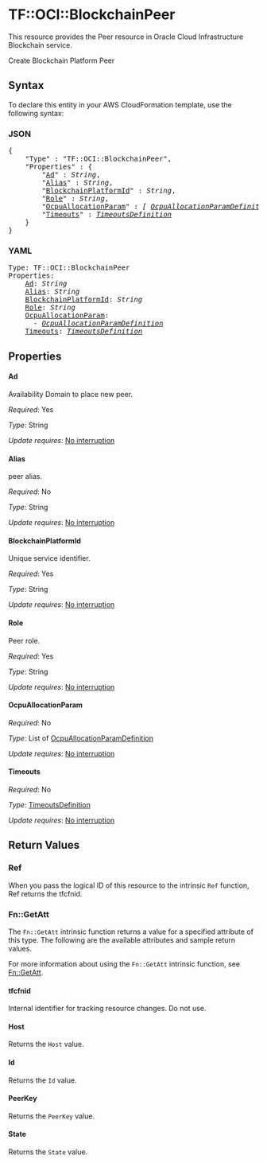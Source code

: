 # TF::OCI::BlockchainPeer

This resource provides the Peer resource in Oracle Cloud Infrastructure Blockchain service.

Create Blockchain Platform Peer

## Syntax

To declare this entity in your AWS CloudFormation template, use the following syntax:

### JSON

<pre>
{
    "Type" : "TF::OCI::BlockchainPeer",
    "Properties" : {
        "<a href="#ad" title="Ad">Ad</a>" : <i>String</i>,
        "<a href="#alias" title="Alias">Alias</a>" : <i>String</i>,
        "<a href="#blockchainplatformid" title="BlockchainPlatformId">BlockchainPlatformId</a>" : <i>String</i>,
        "<a href="#role" title="Role">Role</a>" : <i>String</i>,
        "<a href="#ocpuallocationparam" title="OcpuAllocationParam">OcpuAllocationParam</a>" : <i>[ <a href="ocpuallocationparamdefinition.md">OcpuAllocationParamDefinition</a>, ... ]</i>,
        "<a href="#timeouts" title="Timeouts">Timeouts</a>" : <i><a href="timeoutsdefinition.md">TimeoutsDefinition</a></i>
    }
}
</pre>

### YAML

<pre>
Type: TF::OCI::BlockchainPeer
Properties:
    <a href="#ad" title="Ad">Ad</a>: <i>String</i>
    <a href="#alias" title="Alias">Alias</a>: <i>String</i>
    <a href="#blockchainplatformid" title="BlockchainPlatformId">BlockchainPlatformId</a>: <i>String</i>
    <a href="#role" title="Role">Role</a>: <i>String</i>
    <a href="#ocpuallocationparam" title="OcpuAllocationParam">OcpuAllocationParam</a>: <i>
      - <a href="ocpuallocationparamdefinition.md">OcpuAllocationParamDefinition</a></i>
    <a href="#timeouts" title="Timeouts">Timeouts</a>: <i><a href="timeoutsdefinition.md">TimeoutsDefinition</a></i>
</pre>

## Properties

#### Ad

Availability Domain to place new peer.

_Required_: Yes

_Type_: String

_Update requires_: [No interruption](https://docs.aws.amazon.com/AWSCloudFormation/latest/UserGuide/using-cfn-updating-stacks-update-behaviors.html#update-no-interrupt)

#### Alias

peer alias.

_Required_: No

_Type_: String

_Update requires_: [No interruption](https://docs.aws.amazon.com/AWSCloudFormation/latest/UserGuide/using-cfn-updating-stacks-update-behaviors.html#update-no-interrupt)

#### BlockchainPlatformId

Unique service identifier.

_Required_: Yes

_Type_: String

_Update requires_: [No interruption](https://docs.aws.amazon.com/AWSCloudFormation/latest/UserGuide/using-cfn-updating-stacks-update-behaviors.html#update-no-interrupt)

#### Role

Peer role.

_Required_: Yes

_Type_: String

_Update requires_: [No interruption](https://docs.aws.amazon.com/AWSCloudFormation/latest/UserGuide/using-cfn-updating-stacks-update-behaviors.html#update-no-interrupt)

#### OcpuAllocationParam

_Required_: No

_Type_: List of <a href="ocpuallocationparamdefinition.md">OcpuAllocationParamDefinition</a>

_Update requires_: [No interruption](https://docs.aws.amazon.com/AWSCloudFormation/latest/UserGuide/using-cfn-updating-stacks-update-behaviors.html#update-no-interrupt)

#### Timeouts

_Required_: No

_Type_: <a href="timeoutsdefinition.md">TimeoutsDefinition</a>

_Update requires_: [No interruption](https://docs.aws.amazon.com/AWSCloudFormation/latest/UserGuide/using-cfn-updating-stacks-update-behaviors.html#update-no-interrupt)

## Return Values

### Ref

When you pass the logical ID of this resource to the intrinsic `Ref` function, Ref returns the tfcfnid.

### Fn::GetAtt

The `Fn::GetAtt` intrinsic function returns a value for a specified attribute of this type. The following are the available attributes and sample return values.

For more information about using the `Fn::GetAtt` intrinsic function, see [Fn::GetAtt](https://docs.aws.amazon.com/AWSCloudFormation/latest/UserGuide/intrinsic-function-reference-getatt.html).

#### tfcfnid

Internal identifier for tracking resource changes. Do not use.

#### Host

Returns the <code>Host</code> value.

#### Id

Returns the <code>Id</code> value.

#### PeerKey

Returns the <code>PeerKey</code> value.

#### State

Returns the <code>State</code> value.

